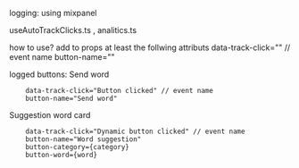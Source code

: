 logging:
using mixpanel

useAutoTrackClicks.ts , analitics.ts

how to use?
    add to props at least the follwing attributs
        data-track-click="" // event name
        button-name=""

logged buttons:
Send word
```   
    data-track-click="Button clicked" // event name
    button-name="Send word"
```

Suggestion word card
```
    data-track-click="Dynamic button clicked" // event name
    button-name="Word suggestion"
    button-category={category}
    button-word={word}
```